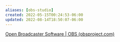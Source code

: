 ```yaml
---
aliases: [obs-studio]
created: 2022-05-15T00:24:53-06:00
updated: 2022-08-14T18:50:07-06:00
---
```

[Open Broadcaster Software | OBS (obsproject.com)](https://obsproject.com/)